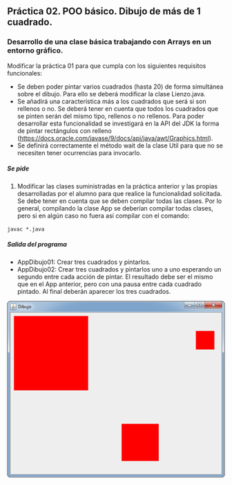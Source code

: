 ## Práctica 02. POO básico. Dibujo de más de 1 cuadrado. 
### Desarrollo de una clase básica trabajando con Arrays en un entorno gráfico.
Modificar la práctica 01 para que cumpla con los siguientes requisitos funcionales:
- Se deben poder pintar varios cuadrados (hasta 20) de forma simultánea sobre el dibujo. Para ello se deberá modificar la clase Lienzo.java.
- Se añadirá una característica más a los cuadrados que será si son rellenos o no. Se deberá tener en cuenta que todos los cuadrados que se pinten serán del mismo tipo, rellenos o no rellenos. Para poder desarrollar esta funcionalidad se investigará en la API del JDK la forma de pintar rectángulos con relleno (https://docs.oracle.com/javase/9/docs/api/java/awt/Graphics.html).
- Se definirá correctamente el método wait de la clase Util para que no se necesiten tener ocurrencias para invocarlo.


##### Se pide
1. Modificar las clases suministradas en la práctica anterior y las propias desarrolladas por el alumno para que realice la funcionalidad solicitada. Se debe tener en cuenta que se deben compilar todas las clases. Por lo general, compilando la clase App se deberían compilar todas clases, pero si en algún caso no fuera así compilar con el comando:
```
javac *.java
```

##### Salida del programa
* AppDibujo01: Crear tres cuadrados y pintarlos.
* AppDibujo02: Crear tres cuadrados y pintarlos uno a uno esperando un segundo entre cada acción de pintar. El resultado debe ser el mismo que en el App anterior, pero con una pausa entre cada cuadrado pintado. Al final deberán aparecer los tres cuadrados.

![alt text](https://raw.githubusercontent.com/DavidContrerasICAI/javaCourseExamples/master/02.arrayCuadradosDibujo/output.jpg)


